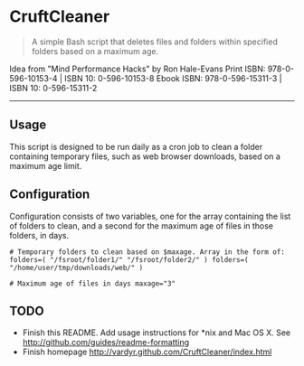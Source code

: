 # CruftCleaner
> A simple Bash script that deletes files and folders within specified folders based on a maximum age.

Idea from "Mind Performance Hacks" by Ron Hale-Evans
Print ISBN:    978-0-596-10153-4 | ISBN 10:    0-596-10153-8
Ebook ISBN:    978-0-596-15311-3 | ISBN 10:    0-596-15311-2
***

## Usage
This script is designed to be run daily as a cron job to clean a folder containing temporary files, such as web browser downloads, based on a maximum age limit.

## Configuration
Configuration consists of two variables, one for the array containing the list of folders to clean, and a second for the maximum age of files in those folders, in days.

`# Temporary folders to clean based on $maxage. Array in the form of: folders=( "/fsroot/folder1/" "/fsroot/folder2/" )
folders=( "/home/user/tmp/downloads/web/" )`

`# Maximum age of files in days
maxage="3"`

## TODO
* Finish this README. Add usage instructions for *nix and Mac OS X. See http://github.com/guides/readme-formatting
* Finish homepage http://vardyr.github.com/CruftCleaner/index.html
